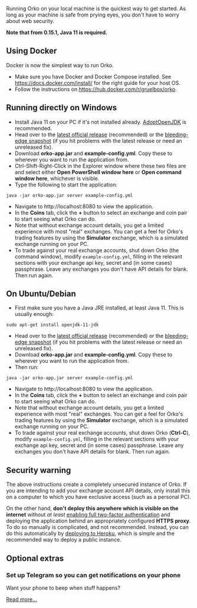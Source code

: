 Running Orko on your local machine is the quickest way to get started. As long as your machine is safe from prying eyes, you don't have to worry about web security.

**Note that from 0.15.1, Java 11 is required.**

## Using Docker
Docker is now the simplest way to run Orko.

- Make sure you have Docker and Docker Compose installed. See https://docs.docker.com/install/ for the right guide for your host OS.
- Follow the instructions on https://hub.docker.com/r/gruelbox/orko.

## Running directly on Windows

- Install Java 11 on your PC if it's not installed already. [AdoptOpenJDK](https://adoptopenjdk.net/?variant=openjdk11&jvmVariant=hotspot) is recommended.
- Head over to the [latest official release](../releases/latest) (recommended) or the [bleeding-edge snapshot](../releases) (if you hit problems with the latest release or need an unreleased fix).
- Download **orko-app.jar** and **example-config.yml**. Copy these to wherever you want to run the application from.
- Ctrl-Shift-Right-Click in the Explorer window where these two files are and select either **Open PowerShell window here** or **Open command window here**, whichever is visible.
- Type the following to start the application:
```
java -jar orko-app.jar server example-config.yml
```
- Navigate to http://localhost:8080 to view the application.
- In the **Coins** tab, click the **+** button to select an exchange and coin pair to start seeing what Orko can do.
- Note that without exchange account details, you get a limited experience with most "real" exchanges. You can get a feel for Orko's trading features by using the **Simulator** exchange, which is a simulated exchange running on your PC.
- To trade against your real exchange accounts, shut down Orko (the command window), modify `example-config.yml`, filling in the relevant sections with your exchange api key, secret and (in some cases) passphrase. Leave any exchanges you don't have API details for blank. Then run again.

## On Ubuntu/Debian

- First make sure you have a Java JRE installed, at least Java 11. This is usually enough:
```
sudo apt-get install openjdk-11-jdk
```
- Head over to the [latest official release](../releases/latest) (recommended) or the [bleeding-edge snapshot](../releases) (if you hit problems with the latest release or need an unreleased fix).
- Download **orko-app.jar** and **example-config.yml**. Copy these to wherever you want to run the application from.
- Then run:
```
java -jar orko-app.jar server example-config.yml
```
- Navigate to http://localhost:8080 to view the application.
- In the **Coins** tab, click the **+** button to select an exchange and coin pair to start seeing what Orko can do.
- Note that without exchange account details, you get a limited experience with most "real" exchanges. You can get a feel for Orko's trading features by using the **Simulator** exchange, which is a simulated exchange running on your PC.
- To trade against your real exchange accounts, shut down Orko (**Ctrl-C**), modify `example-config.yml`, filling in the relevant sections with your exchange api key, secret and (in some cases) passphrase. Leave any exchanges you don't have API details for blank. Then run again.

## Security warning

The above instructions create a completely unsecured instance of Orko. If you are intending to add your exchange account API details, only install this on a computer to which you have exclusive access (such as a personal PC).

On the other hand, **don't deploy this anywhere which is visible on the internet** without _at least_ [enabling full two-factor authentication](Enable-two-factor-authentication) and deploying the application behind an appropriately configured **HTTPS proxy**. To do so manually is complicated, and not recommended.  Instead, you can do this automatically by [deploying to Heroku](One-click-installation-on-Heroku), which is simple and the recommended way to deploy a public instance.

## Optional extras

### Set up Telegram so you can get notifications on your phone

Want your phone to beep when stuff happens?

[Read more...](Telegram-Notifications)
